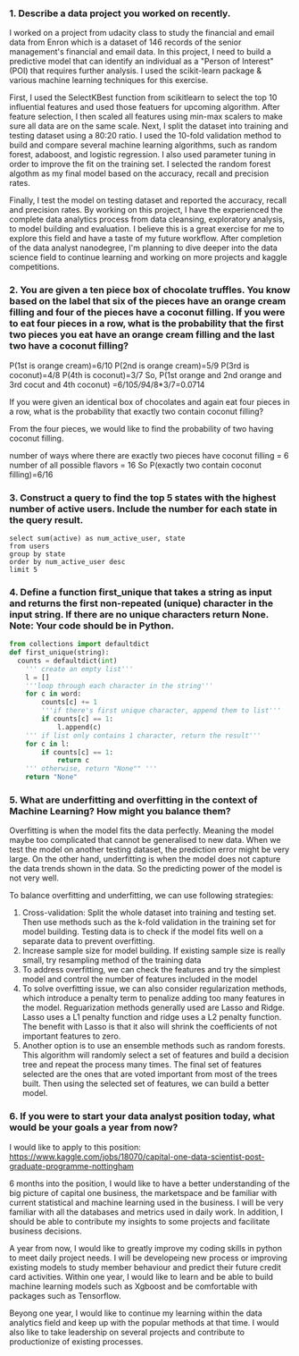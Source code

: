 ### 1. Describe a data project you worked on recently.

I worked on a project from udacity class to study the financial and email data from Enron which is a dataset of 146 records of the senior management's financial and email data. In this project, I need to build a predictive model that can identify an individual as a "Person of Interest" (POI) that requires further analysis. I used the scikit-learn package & various machine learning techniques for this exercise.

First, I used the SelectKBest function from scikitlearn to select the top 10 influential features and used those featuers for upcoming algorithm. After feature selection, I then scaled all features using min-max scalers to make sure all data are on the same scale. Next, I split the dataset into training and testing dataset using a 80:20 ratio. I used the 10-fold validation method to build and compare several machine learning algorithms, such as random forest, adaboost, and logistic regression. I also used parameter tuning in order to improve the fit on the training set. I selected the random forest algothm as my final model based on the accuracy, recall and precision rates.

Finally, I test the model on testing dataset and reported the accuracy, recall and precision rates.
By working on this project, I have the experienced the complete data analytics process from data cleansing, exploratory analysis, to model building and evaluation. I believe this is a great exercise for me to explore this field and have a taste of my future workflow. After completion of the data analyst nanodegree, I'm planning to dive deeper into the data science field to continue learning and working on more projects and kaggle competitions.

### 2. You are given a ten piece box of chocolate truffles. You know based on the label that six of the pieces have an orange cream filling and four of the pieces have a coconut filling. If you were to eat four pieces in a row, what is the probability that the first two pieces you eat have an orange cream filling and the last two have a coconut filling?

P(1st is orange cream)=6/10
P(2nd is orange cream)=5/9
P(3rd is coconut)=4/8
P(4th is coconut)=3/7
So,
P(1st orange and 2nd orange and 3rd cocut and 4th coconut) =6/10*5/9*4/8*3/7=0.0714

If you were given an identical box of chocolates and again eat four pieces in a row, what is the probability that exactly two contain coconut filling?

From the four pieces, we would like to find the probability of two having coconut filling.

number of ways where there are exactly two pieces have coconut filling = 6
number of all possible flavors = 16
So P(exactly two contain coconut filling)=6/16

### 3. Construct a query to find the top 5 states with the highest number of active users. Include the number for each state in the query result.
```sqlite
select sum(active) as num_active_user, state
from users
group by state
order by num_active_user desc
limit 5
```


### 4. Define a function first_unique that takes a string as input and returns the first non-repeated (unique) character in the input string. If there are no unique characters return None. Note: Your code should be in Python.

```python
from collections import defaultdict
def first_unique(string):
  counts = defaultdict(int)
    ''' create an empty list'''
    l = []
    '''loop through each character in the string'''
    for c in word:
        counts[c] += 1
        '''if there's first unique character, append them to list'''
        if counts[c] == 1:
            l.append(c)
    ''' if list only contains 1 character, return the result'''        
    for c in l:
        if counts[c] == 1:
            return c
    ''' otherwise, return "None"" '''
    return "None"
```

### 5. What are underfitting and overfitting in the context of Machine Learning? How might you balance them?
Overfitting is when the model fits the data perfectly. Meaning the model maybe too complicated that cannot be generalised to new data. When we test the model on another testing dataset, the prediction error might be very large. On the other hand, underfitting is when the model does not capture the data trends shown in the data. So the predicting power of the model is not very well.

To balance overfitting and underfitting, we can use following strategies:
  1. Cross-validation: Split the whole dataset into training and testing set. Then use methods such as the k-fold validation in the training set for model building. Testing data is to check if the model fits well on a separate data to prevent overfitting.
  2. Increase sample size for model building. If existing sample size is really small, try resampling method of the training data 
  3. To address overfitting, we can check the features and try the simplest model and control the number of features included in the model
  4. To solve overfitting issue, we can also consider regularization methods, which introduce a penalty term to penalize adding too many features in the model. Reguarization methods generally used are Lasso and Ridge. Lasso uses a L1 penalty function and ridge uses a L2 penalty function. The benefit with Lasso is that it also will shrink the coefficients of not important features to zero.
  5. Another option is to use an ensemble methods such as random forests. This algorithm will randomly select a set of features and build a decision tree and repeat the process many times. The final set of features selected are the ones that are voted important from most of the trees built. Then using the selected set of features, we can build a better model.

### 6. If you were to start your data analyst position today, what would be your goals a year from now?
I would like to apply to this position: https://www.kaggle.com/jobs/18070/capital-one-data-scientist-post-graduate-programme-nottingham

6 months into the position, I would like to have a better understanding of the big picture of capital one business, the marketspace and be familiar with current statistical and machine learning used in the business. I will be very familiar with all the databases and metrics used in daily work. In addition, I should be able to contribute my insights to some projects and facilitate business decisions. 

A year from now, I would like to greatly improve my coding skills in python to meet daily  project needs. I will be developeing new process or improving existing models to study member behaviour and predict their future credit card activities. Within one year, I would like to learn and be able to build machine learning models such as Xgboost and be comfortable with packages such as Tensorflow. 

Beyong one year, I would like to continue my learning within the data analytics field and keep up with the popular methods at that time. I would also like to take leadership on several projects and contribute to productionize of existing processes.
